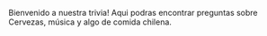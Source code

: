 Bienvenido a nuestra trivia!
Aqui podras encontrar preguntas sobre Cervezas, música y algo de comida chilena.
